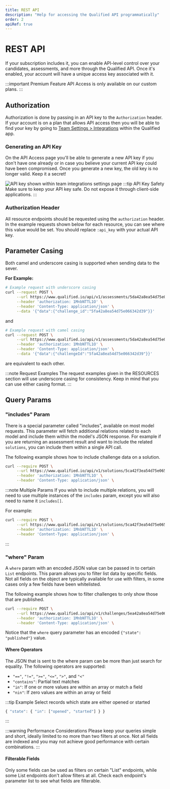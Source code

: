 ```yaml
---
title: REST API
description: "Help for accessing the Qualified API programmatically"
order: 2
apiRef: true
---
```


# REST API

If your subscription includes it, you can enable API-level control over your candidates, assessments, and more through the Qualified API. Once it's enabled, your account will have a unique access key associated with it.

:::important Premium Feature
API Access is only available on our custom plans.
:::


## Authorization

Authorization is done by passing in an API key to the `Authorization` header. If your account is on a plan that allows API access then you
will be able to find your key by going to [Team Settings > Integrations](https://www.qualified.io/hire/account/integrations) within the Qualified app.

### Generating an API Key

On the API Access page you'll be able to generate a new API key if you don't have one
already or in case you believe your current API key could have been compromised. Once you
generate a new key, the old key is no longer valid. Keep it a secret!

![API key shown within team integrations settings page](/images/hire/api-key.png)
:::tip API Key Safety
Make sure to keep your API key safe. Do not expose it through client-side applications.
:::

### Authorization Header

All resource endpoints should be requested using the `authorization` header. In the example
requests shown below for each resource, you can see where this value would be set. You should replace
`:api_key` with your actual API key.


## Parameter Casing

Both camel and underscore casing is supported when sending data to the sever. 

**For Example:**

```bash
# Example request with underscore casing 
curl --request POST \
     --url https://www.qualified.io/api/v1/assessments/5da42a8ea54d75e0663421c2/challenge_items/ \
     --header 'authorization: 1MnbNTTL1O' \
     --header 'Content-Type: application/json' \
     --data '{"data":{"challenge_id":"5fa42a8ea54d75e066342d39"}}'
```

and 

```bash
# Example request with camel casing 
curl --request POST \
     --url https://www.qualified.io/api/v1/assessments/5da42a8ea54d75e0663421c2/challenge_items/ \
     --header 'authorization: 1MnbNTTL1O' \
     --header 'Content-Type: application/json' \
     --data '{"data":{"challengeId":"5fa42a8ea54d75e066342d39"}}'
```

are equivalent to each other.

:::note Request Examples
The request examples given in the RESOURCES section will use underscore casing for consistency. Keep in mind that you can use either casing format.
::: 

## Query Params
### "includes" Param

There is a special parameter called "includes", available on most model requests. This parameter will fetch additional relations related to each model
and include them within the model's JSON response. For example if you are returning an assessment result and want to include the related `solutions`,
you can include them within a single API call.

The following example shows how to include challenge data on a solution.

```bash
curl --require POST \
     --url https://www.qualified.io/api/v1/solutions/5ca42f3ea54d75e0653421d2?includes=challenge \
     --header 'authorization: 1MnbNTTL1O' \
     --header 'Content-Type: application/json' \
```

:::note Multiple Params
If you wish to include multiple relations, you will need to use multiple instances of the `includes` param, except you will also need to name it `includes[]`. 

For example:
```bash
curl --require POST \
     --url https://www.qualified.io/api/v1/solutions/5ca42f3ea54d75e0653421d2?includes[]=challenge&includes[]=assessment_result \
     --header 'authorization: 1MnbNTTL1O' \
     --header 'Content-Type: application/json' \
```
:::

### "where" Param

A `where` param with an encoded JSON value can be passed in to certain `List` endpoints. This param allows you to filter list data by specific fields. Not all fields on the object are typically available for use with filters, in some cases only a few fields have been whitelisted.

The following example shows how to filter challenges to only show those that are published.

```bash
curl --require POST \
     --url https://www.qualified.io/api/v1/challenges/5ea42a8ea54d75e0653421d2?where=%7B%22state%22%3A%20%22published%22%7D \
     --header 'authorization: 1MnbNTTL1O' \
     --header 'Content-Type: application/json' \
```

Notice that the `where` query parameter has an encoded `{"state": "published"}` value.

#### Where Operators
The JSON that is sent to the where param can be more than just search for equality. The following operators are supported:

- `"=="`, `"!="`, `">="`, `"<="`, `">"`, and `"<"`
- `"contains"`: Partial text matches
- `"in"`: If one or more values are within an array or match a field
- `"nin"`: If zero values are within an array or field

:::tip Example
Select records which state are either opened or started
```javascript 
{ "state": { "in": ["opened", "started"] } }
```
:::

:::warning Performance Considerations
Please keep your queries simple and short, ideally limited to no more than two filters at once. Not all fields are indexed and you may not achieve good performance with certain combinations.
::: 

#### Filterable Fields
Only some fields can be used as filters on certain "List" endpoints, while some List endpoints don't allow filters at all. Check each endpoint's parameter list to see what fields are filterable.
  

